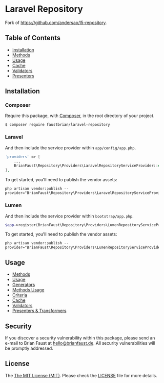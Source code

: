 # Laravel Repository

Fork of https://github.com/andersao/l5-repository.

## Table of Contents

- <a href="#installation">Installation</a>
- <a href="#methods">Methods</a>
- <a href="#usage">Usage</a>
- <a href="#cache">Cache</a>
- <a href="#validators">Validators</a>
- <a href="#presenters">Presenters</a>

## Installation

### Composer

Require this package, with [Composer](https://getcomposer.org/), in the root directory of your project.

```terminal
$ composer require faustbrian/laravel-repository
```

### Laravel

And then include the service provider within `app/config/app.php`.

```php
'providers' => [
    ...
    BrianFaust\Repository\Providers\LaravelRepositoryServiceProvider::class,
],
```

To get started, you'll need to publish the vendor assets:

```shell
php artisan vendor:publish --provider="BrianFaust\Repository\Providers\LaravelRepositoryServiceProvider"
```

### Lumen

And then include the service provider within `bootstrap/app.php`.

```php
$app->register(BrianFaust\Repository\Providers\LumenRepositoryServiceProvider::class);
```

To get started, you'll need to publish the vendor assets:

```shell
php artisan vendor:publish --provider="BrianFaust\Repository\Providers\LumenRepositoryServiceProvider"
```

## Usage

- [Methods](docs/methods.md)
- [Usage](docs/usage.md)
- [Generators](docs/generators.md)
- [Methods Usage](docs/methods-usage.md)
- [Criteria](docs/criteria.md)
- [Cache](docs/cache.md)
- [Validators](docs/validators.md)
- [Presenters & Transformers](docs/presenters-transformers.md)

## Security

If you discover a security vulnerability within this package, please send an e-mail to Brian Faust at hello@brianfaust.de. All security vulnerabilities will be promptly addressed.

## License

The [The MIT License (MIT)](LICENSE). Please check the [LICENSE](LICENSE) file for more details.
